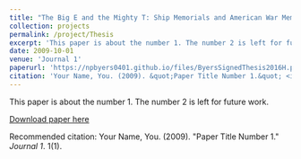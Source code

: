 ```yaml
---
title: "The Big E and the Mighty T: Ship Memorials and American War Memory, 1945-1959"
collection: projects
permalink: /project/Thesis
excerpt: 'This paper is about the number 1. The number 2 is left for future work.'
date: 2009-10-01
venue: 'Journal 1'
paperurl: 'https://npbyers0401.github.io/files/ByersSignedThesis2016H.pdf'
citation: 'Your Name, You. (2009). &quot;Paper Title Number 1.&quot; <i>Journal 1</i>. 1(1).'
---
```

This paper is about the number 1. The number 2 is left for future work.

[Download paper here](https://npbyers0401.github.io/files/ByersSignedThesis2016H.pdf)

Recommended citation: Your Name, You. (2009). "Paper Title Number 1." <i>Journal 1</i>. 1(1).
